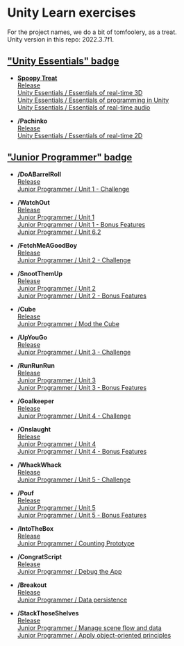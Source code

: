 # Unity Learn exercises

For the project names, we do a bit of tomfoolery, as a treat.  
Unity version in this repo: 2022.3.7f1.  

## ["Unity Essentials" badge](https://www.credly.com/badges/e065c9d3-fcf4-47af-a1a5-9c47b3c5c0df)

- **[Spoopy Treat](https://github.com/TheLycorisRadiata/unity_game_spoopy-treat)**  
[Release](https://play.unity.com/mg/other/spoopy-treat)  
[Unity Essentials / Essentials of real-time 3D](https://learn.unity.com/project/essentials-of-real-time-3d)  
[Unity Essentials / Essentials of programming in Unity](https://learn.unity.com/project/essentials-of-programming-in-unity)  
[Unity Essentials / Essentials of real-time audio](https://learn.unity.com/project/essentials-of-real-time-audio)  

- **/Pachinko**  
[Release](https://play.unity.com/mg/other/pachinko-2031)  
[Unity Essentials / Essentials of real-time 2D](https://learn.unity.com/tutorial/challenge-sprite-pachinko)  

## ["Junior Programmer" badge](https://www.credly.com/badges/d8bd9b9b-c439-4a4c-8ff8-e6e4ed9d4088)

- **/DoABarrelRoll**  
[Release](https://play.unity.com/mg/other/do-a-barrel-roll)  
[Junior Programmer / Unit 1 - Challenge](https://learn.unity.com/tutorial/challenge-1-steer-a-plane-through-obstacles-in-the-sky)  

- **/WatchOut**  
[Release](https://play.unity.com/mg/other/watch-out-5)  
[Junior Programmer / Unit 1](https://learn.unity.com/project/unit-1-driving-simulation)  
[Junior Programmer / Unit 1 - Bonus Features](https://learn.unity.com/tutorial/bonus-features-1-share-your-work)  
[Junior Programmer / Unit 6.2](https://learn.unity.com/tutorial/lesson-6-2-research-and-troubleshooting)  

- **/FetchMeAGoodBoy**  
[Release](https://play.unity.com/mg/other/fetch-me-a-good-boy)  
[Junior Programmer / Unit 2 - Challenge](https://learn.unity.com/tutorial/challenge-2-play-fetch-with-random-values-and-arrays)  

- **/SnootThemUp**  
[Release](https://play.unity.com/mg/other/snoot-them-up)  
[Junior Programmer / Unit 2](https://learn.unity.com/project/unit-2-basic-gameplay)  
[Junior Programmer / Unit 2 - Bonus Features](https://learn.unity.com/tutorial/bonus-features-2-share-your-work)  

- **/Cube**  
[Release](https://play.unity.com/mg/other/cube-kom2)  
[Junior Programmer / Mod the Cube](https://learn.unity.com/tutorial/mod-the-cube)  

- **/UpYouGo**  
[Release](https://play.unity.com/mg/other/up-you-go)  
[Junior Programmer / Unit 3 - Challenge](https://learn.unity.com/tutorial/challenge-3-bouncy-balloons-bombs-and-booleans-1)  

- **/RunRunRun**  
[Release](https://play.unity.com/mg/other/run-run-run-7)  
[Junior Programmer / Unit 3](https://learn.unity.com/project/unit-3-sound-and-effects)  
[Junior Programmer / Unit 3 - Bonus Features](https://learn.unity.com/tutorial/bonus-features-3-share-your-work)  

- **/Goalkeeper**  
[Release](https://play.unity.com/mg/other/goalkeeper)  
[Junior Programmer / Unit 4 - Challenge](https://learn.unity.com/tutorial/challenge-4-soccer-scripting)  

- **/Onslaught**  
[Release](https://play.unity.com/mg/other/onslaught-2)  
[Junior Programmer / Unit 4](https://learn.unity.com/project/unit-4-gameplay-mechanics)  
[Junior Programmer / Unit 4 - Bonus Features](https://learn.unity.com/tutorial/bonus-features-4-share-your-work)  

- **/WhackWhack**  
[Release](https://play.unity.com/mg/other/whack-whack-1)  
[Junior Programmer / Unit 5 - Challenge](https://learn.unity.com/tutorial/challenge-5-whack-a-food-with-wacky-ui)  

- **/Pouf**  
[Release](https://play.unity.com/mg/other/pouf-qvw7)  
[Junior Programmer / Unit 5](https://learn.unity.com/project/unit-5-user-interface)  
[Junior Programmer / Unit 5 - Bonus Features](https://learn.unity.com/tutorial/bonus-features-5-share-your-work)  

- **/IntoTheBox**  
[Release](https://play.unity.com/mg/other/into-the-box)  
[Junior Programmer / Counting Prototype](https://learn.unity.com/tutorial/counting-prototype)  

- **/CongratScript**  
[Release](https://play.unity.com/mg/other/congratscript)  
[Junior Programmer / Debug the App](https://learn.unity.com/tutorial/debug-the-app)  

- **/Breakout**  
[Release](https://play.unity.com/mg/other/breakout-44)  
[Junior Programmer / Data persistence](https://learn.unity.com/tutorial/submission-data-persistence-in-a-new-repo)  

- **/StackThoseShelves**  
[Release](https://play.unity.com/mg/other/stack-those-shelves)  
[Junior Programmer / Manage scene flow and data](https://learn.unity.com/mission/programming-systems-and-architecture)  
[Junior Programmer / Apply object-oriented principles](https://learn.unity.com/mission/source-control-and-optimization)  

